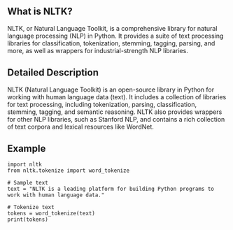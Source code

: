 ##  What is NLTK?

NLTK, or Natural Language Toolkit, is a comprehensive library for natural language processing (NLP) in Python. It provides a suite of text processing libraries for classification, tokenization, stemming, tagging, parsing, and more, as well as wrappers for industrial-strength NLP libraries.

##  Detailed Description

NLTK (Natural Language Toolkit) is an open-source library in Python for working with human language data (text). It includes a collection of libraries for text processing, including tokenization, parsing, classification, stemming, tagging, and semantic reasoning. NLTK also provides wrappers for other NLP libraries, such as Stanford NLP, and contains a rich collection of text corpora and lexical resources like WordNet.

##  Example

```
import nltk
from nltk.tokenize import word_tokenize

# Sample text
text = "NLTK is a leading platform for building Python programs to work with human language data."

# Tokenize text
tokens = word_tokenize(text)
print(tokens)

```